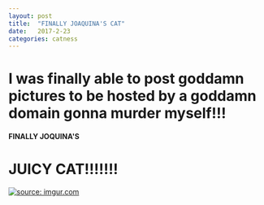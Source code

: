 ```yaml
---
layout: post
title:  "FINALLY JOAQUINA'S CAT"
date:   2017-2-23
categories: catness
---
```

<html>
<h1> I was finally able to post goddamn pictures to be hosted by a goddamn domain gonna murder myself!!! </h1>

<h4> FINALLY JOQUINA'S <h1>JUICY CAT!!!!!!!</h1> </h4>
<a href="http://imgur.com/19k2Wjk"><img src="http://i.imgur.com/19k2Wjk.jpg" title="source: imgur.com" /></a>

</html>
